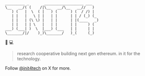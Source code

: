 ```
_________ _       __________________ ___   
\__   __/( (    /|\__   __/\__   __//   )  
   ) (   |  \  ( |   ) (      ) (  / /) |  
   | |   |   \ | |   | |      | | / (_) (_ 
   | |   | (\ \) |   | |      | |(____   _)
   | |   | | \   |   | |      | |     ) (  
___) (___| )  \  |___) (___   | |     | |  
\_______/|/    )_)\_______/   )_(     (_)  
```

🎀 💻

> research cooperative building next gen ethereum. in it for the technology.

Follow [@init4tech](https://twitter.com/init4tech) on X for more.
